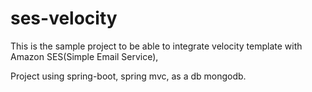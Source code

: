 # ses-velocity


This is the sample project to be able to integrate velocity template with Amazon SES(Simple Email Service),

Project using spring-boot, spring mvc, as a db mongodb. 


